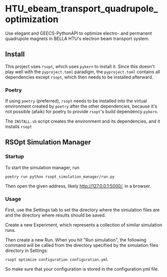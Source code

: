# HTU_ebeam_transport_quadrupole_optimization
Use elegant and GEECS-PythonAPI to optimize electro- and permanent quadrupole magnets in BELLA HTU's electron beam transport system.

## Install
This project uses `rsopt`, which uses `pykern` to install it. Since this doesn't
play well with the `pyproject.toml` paradigm, the `pyproject.toml` contains 
all dependencies except `rsopt`, which then needs to be installed afterward. 

### Poetry
If using `poetry` (preferred), `rsopt` needs to be installed into the virtual
environment created by `poetry` after the other dependencies, because it's not
possible (afaik) for poetry to provide `rsopt`'s build dependency `pykern`. 

The `INSTALL.sh` script creates the environment and its dependencies, and it 
installs `rsopt`

## RSOpt Simulation Manager
### Startup
To start the simulation manager, run

```poetry run python rsopt_simulation_manager/run.py```

Then open the given address, likely http://127.0.0.1:5000/, in a browser.

### Usage
First, use the Settings tab to set the directory where the simulation files are 
and the directory where results should be saved.

Create a new Experiment, which represents a collection of similar simulation runs.

Then create a new Run. When you hit "Run simulation", the following command will
be called from the directory specified by the simulation files directory in Settings:

```rsopt optimize configuration configuration.yml```

So make sure that your configuration is stored in the configuration.yml file.

